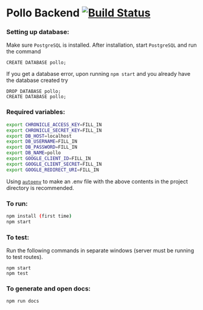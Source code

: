 # Pollo Backend [![Build Status](https://travis-ci.org/cuappdev/pollo-backend.svg?branch=master)](https://travis-ci.org/cuappdev/pollo-backend)

### Setting up database:
Make sure `PostgreSQL` is installed. After installation, start `PostgreSQL` and run the command
````
CREATE DATABASE pollo;
````
If you get a database error, upon running `npm start` and you already have the database created try
````
DROP DATABASE pollo;
CREATE DATABASE pollo;
````

### Required variables:
````bash
export CHRONICLE_ACCESS_KEY=FILL_IN
export CHRONICLE_SECRET_KEY=FILL_IN
export DB_HOST=localhost
export DB_USERNAME=FILL_IN
export DB_PASSWORD=FILL_IN
export DB_NAME=pollo
export GOOGLE_CLIENT_ID=FILL_IN
export GOOGLE_CLIENT_SECRET=FILL_IN
export GOOGLE_REDIRECT_URI=FILL_IN
````
Using [`autoenv`](https://github.com/kennethreitz/autoenv) to make an .env file with the above contents in the project directory is recommended.

### To run:
````bash
npm install (first time)
npm start
````

### To test:
Run the following commands in separate windows (server must be running to test routes).
````
npm start
npm test
````

### To generate and open docs:
````bash
npm run docs
````
